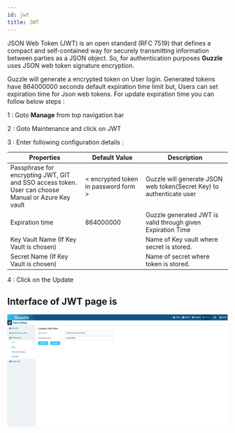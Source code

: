 ```yaml
---
id: jwt
title: JWT
---
```

JSON Web Token (JWT) is an open standard (RFC 7519) that defines a compact and self-contained way for securely transmitting information between parties as a JSON object. So, for authentication purposes **Guzzle** uses JSON web token signature encryption.

Guzzle will generate a encrypted token on User login. Generated tokens have 864000000 seconds default expiration time limit but, Users can  set expiration time for Json web tokens. For update expiration time you can follow below steps :

1 : Goto **Manage** from top navigation bar

2 : Goto Maintenance and click on JWT

3 : Enter following configuration details : 

|Properties|Default Value|Description|
|--- |--- |--- |
|Passphrase for encrypting JWT, GIT and SSO access token. <br/> User can choose Manual or Azure Key vault|&lt; encrypted token in password form &gt;|Guzzle will generate JSON web token(Secret Key) to authenticate user|
|Expiration time|864000000|Guzzle generated JWT is valid through given Expiration Time|
|Key Vault Name (If Key Vault is chosen)||Name of Key vault where secret is stored.|
|Secret Name (If Key Vault is chosen)||Name of secret where token is stored.|

4 : Click on the Update

## Interface of JWT page is 

![image alt text](/img/docs/how-to-guides/administrator/maintenance/jwt_1.jpg)